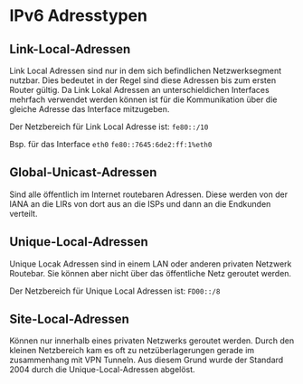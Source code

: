 # IPv6 Adresstypen

## Link-Local-Adressen
Link Local Adressen sind nur in dem sich befindlichen Netzwerksegment nutzbar. Dies bedeutet in der Regel sind diese Adressen bis zum ersten Router gültig. Da Link Lokal Adressen an unterschieldichen Interfaces mehrfach verwendet werden können ist für die Kommunikation über die gleiche Adresse das Interface mitzugeben.

Der Netzbereich für Link Local Adresse ist: `fe80::/10`

Bsp. für das Interface `eth0` `fe80::7645:6de2:ff:1%eth0` 

## Global-Unicast-Adressen
Sind alle öffentlich im Internet routebaren Adressen.
Diese werden von der IANA an die LIRs von dort aus an die ISPs und dann an die Endkunden verteilt.

## Unique-Local-Adressen
Unique Locak Adressen sind in einem LAN oder anderen privaten Netzwerk Routebar.
Sie können aber nicht über das öffentliche Netz geroutet werden.

Der Netzbereich für Unique Local Adressen ist: `FD00::/8`

## Site-Local-Adressen
Können nur innerhalb eines privaten Netzwerks geroutet werden.
Durch den kleinen Netzbereich kam es oft zu netzüberlagerungen gerade im zusammenhang mit VPN Tunneln.
Aus diesem Grund wurde der Standard 2004 durch die Unique-Local-Adressen abgelöst.